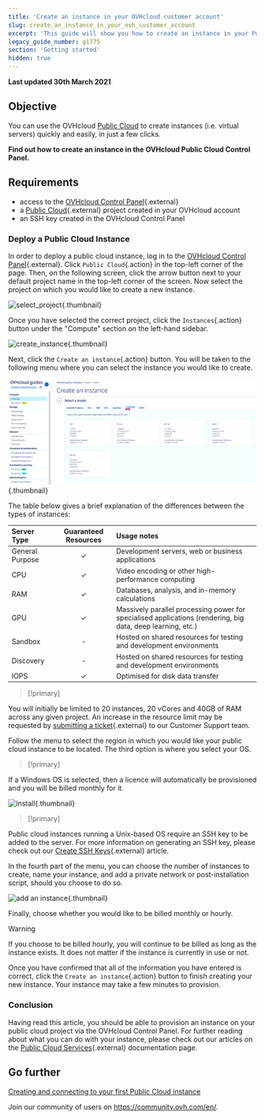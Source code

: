 ```yaml
---
title: 'Create an instance in your OVHcloud customer account'
slug: create_an_instance_in_your_ovh_customer_account
excerpt: 'This guide will show you how to create an instance in your Public Cloud account.'
legacy_guide_number: g1775
section: 'Getting started'
hidden: true
---
```


**Last updated 30th March 2021**

## Objective

You can use the OVHcloud [Public Cloud](https://www.ovhcloud.com/en-ca/public-cloud/) to create instances (i.e. virtual servers) quickly and easily, in just a few clicks.

**Find out how to create an instance in the OVHcloud Public Cloud Control Panel.**

## Requirements

* access to the [OVHcloud Control Panel](https://ca.ovh.com/auth/?action=gotomanager&from=https://www.ovh.com/ca/en/&ovhSubsidiary=ca){.external}
* a [Public Cloud](https://www.ovhcloud.com/en-ca/public-cloud/){.external} project created in your OVHcloud account
* an SSH key created in the OVHcloud Control Panel

### Deploy a Public Cloud Instance

In order to deploy a public cloud instance, log in to the [OVHcloud Control Panel](https://ca.ovh.com/auth/?action=gotomanager&from=https://www.ovh.com/ca/en/&ovhSubsidiary=ca){.external}. Click `Public Cloud`{.action} in the top-left corner of the page. Then, on the following screen, click the arrow button next to your default project name in the top-left corner of the screen. Now select the project on which you would like to create a new instance.

![select_project](images/select_project.png){.thumbnail}

Once you have selected the correct project, click the `Instances`{.action} button under the "Compute" section on the left-hand sidebar.

![create_instance](images/create_instance.png){.thumbnail}

Next, click the `Create an instance`{.action} button. You will be taken to the following menu where you can select the instance you would like to create.

![create_instance1](images/create_instance1-2021.png){.thumbnail}

The table below gives a brief explanation of the differences between the types of instances:

| Server Type | Guaranteed Resources | Usage notes |
| :---         |     :---:      |          :--- |
| General Purpose   | ✓     | Development servers, web or business applications    |
| CPU     | ✓       | Video encoding or other high-performance computing      |
| RAM   | ✓     | Databases, analysis, and in-memory calculations    |
| GPU     | ✓       | Massively parallel processing power for specialised applications (rendering, big data, deep learning, etc.)       |
| Sandbox    | -       | Hosted on shared resources for testing and development environments      |
| Discovery    | -       | Hosted on shared resources for testing and development environments      |
| IOPS   | ✓     | Optimised for disk data transfer    |

> [!primary]
>
You will initially be limited to 20 instances, 20 vCores and 40GB of RAM across any given project. An increase in the resource limit may be requested by [submitting a ticket](https://www.ovh.com/manager/dedicated/index.html#/ticket){.external} to our Customer Support team.
>


Follow the menu to select the region in which you would like your public cloud instance to be located. The third option is where you select your OS.

> [!primary]
>
If a Windows OS is selected, then a licence will automatically be provisioned and you will be billed monthly for it.
>

![install](images/os_install.png){.thumbnail}

> [!primary]
>
Public cloud instances running a Unix-based OS require an SSH key to be added to the server. For more information on generating an SSH key, please check out our [Create SSH Keys](../create-ssh-keys/){.external} article.
>

In the fourth part of the menu, you can choose the number of instances to create, name your instance, and add a private network or post-installation script, should you choose to do so.

![add an instance](images/configure_instance.png){.thumbnail}

Finally, choose whether you would like to be billed monthly or hourly.

> [!warning]
>
>If you choose to be billed hourly, you will continue to be billed as long as the instance exists. It does not matter if the instance is currently in use or not.
>


Once you have confirmed that all of the information you have entered is correct, click the `Create an instance`{.action} button to finish creating your new instance. Your instance may take a few minutes to provision.

### Conclusion

Having read this article, you should be able to provision an instance on your public cloud project via the OVHcloud Control Panel. For further reading about what you can do with your instance, please check out our articles on the [Public Cloud Services](../){.external} documentation page.

## Go further

[Creating and connecting to your first Public Cloud instance](../public-cloud-first-steps/)

Join our community of users on <https://community.ovh.com/en/>.
